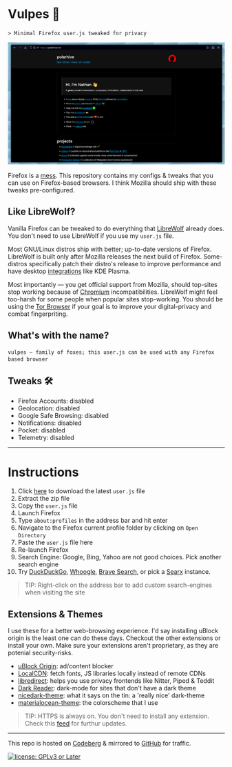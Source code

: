 # Vulpes 🦊

``` text
> Minimal Firefox user.js tweaked for privacy
```

![My Firefox setup](assets/home.png)

Firefox is a [mess](https://polarhive.net/blog/firefox/). This
repository contains my configs & tweaks that you can use on
Firefox-based browsers. I think Mozilla should ship with these
tweaks pre-configured.

## Like LibreWolf?

Vanilla Firefox can be tweaked to do everything that [LibreWolf](https://librewolf.net/)
already does. You don't need to use LibreWolf if you use my ``user.js`` file.

Most GNU/Linux distros ship with better; up-to-date versions of Firefox.
LibreWolf is built only after Mozilla releases the next build of
Firefox. Some-distros specifically patch their distro's release to
improve performance and have desktop [integrations](https://gitlab.com/librewolf-community/browser/linux/-/issues/232)
like KDE Plasma.

Most importantly — you get official support from Mozilla, should
top-sites stop working because of [Chromium](https://webcompat.com/)
incompatibilities. LibreWolf might feel too-harsh for some people when
popular sites stop-working. You should be using the [Tor Browser](https://www.torproject.org/)
if your goal is to improve your digital-privacy and combat fingerpriting.

## What's with the name?

``` text
vulpes — family of foxes; this user.js can be used with any Firefox based browser
```

## Tweaks 🛠

- Firefox Accounts: disabled
- Geolocation: disabled
- Google Safe Browsing: disabled
- Notifications: disabled
- Pocket: disabled
- Telemetry: disabled

---
# Instructions

1. Click [here](https://codeberg.org/polarhive/vulpes/archive/main.zip) to download the latest ``user.js`` file
2. Extract the zip file
3. Copy the ``user.js`` file
4. Launch Firefox
5. Type ``about:profiles`` in the address bar and hit enter
6. Navigate to the Firefox current profile folder by clicking on ``Open Directory``
7. Paste the ``user.js`` file here
8. Re-launch Firefox
9. Search Engine: Google, Bing, Yahoo are not good choices. Pick another search engine
10. Try [DuckDuckGo](https://duckduckgo.com/), [Whoogle](https://github.com/benbusby/whoogle-search), [Brave Search](https://search.brave.com/), or pick a [Searx](https://searx.me/) instance.

> TIP: Right-click on the address bar to add custom search-engines when visiting the site

## Extensions & Themes

I use these for a better web-browsing experience. I'd say installing
uBlock origin is the least one can do these days. Checkout the other
extensions or install your own. Make sure your extensions aren't
proprietary, as they are potenial security-risks.

- [uBlock Origin](https://addons.mozilla.org/en-US/firefox/addon/ublock-origin): ad/content blocker
- [LocalCDN](https://addons.mozilla.org/en-US/firefox/addon/localcdn-fork-of-decentraleyes): fetch fonts, JS libraries locally instead of remote CDNs
- [libredirect](https://addons.mozilla.org/en-US/firefox/addon/libredirect): helps you use privacy frontends like Nitter, Piped & Teddit
- [Dark Reader](https://addons.mozilla.org/en-US/firefox/addon/darkreader): dark-mode for sites that don't have a dark theme
- [nicedark-theme](https://addons.mozilla.org/en-US/firefox/addon/nicedarktheme): what it says on the tin: a 'really nice' dark-theme
- [materialocean-theme](https://addons.mozilla.org/en-US/firefox/addon/material-ocean-theme): the colorscheme that I use

> TIP: HTTPS is always on. You don't need to install any extension. Check this [feed](https://github.com/polarhive/vulpes/commits/main.atom) for furthur updates.

---
This repo is hosted on [Codeberg](https://polarhive.net/vulpes) & mirrored to [GitHub](https://polarhive.net/github) for traffic.

[![license: GPLv3 or Later](https://polarhive.net/assets/badges/gpl-3.svg)](https://www.gnu.org/licenses/gpl-3.0.txt)

